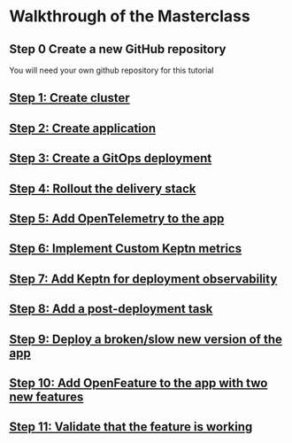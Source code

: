 # Walkthrough of the Masterclass

## Step 0 Create a new GitHub repository 

You will need your own github repository for this tutorial

## [Step 1: Create cluster](create_cluster.md)

## [Step 2: Create application](create_application.md)

## [Step 3: Create a GitOps deployment](gitops_deployment.md)

## [Step 4: Rollout the delivery stack](delivery_stack.md)

## [Step 5: Add OpenTelemetry to the app](opentelemetry.md)

## [Step 6: Implement Custom Keptn metrics](kmetrics.md)

## [Step 7: Add Keptn for deployment observability](keptn.md)

## [Step 8: Add a post-deployment task](post_deployment.md)

## [Step 9: Deploy a broken/slow new version of the app](slow_version.md)

## [Step 10: Add OpenFeature to the app with two new features](openfeature.md)

## [Step 11: Validate that the feature is working](feature_release.md)


